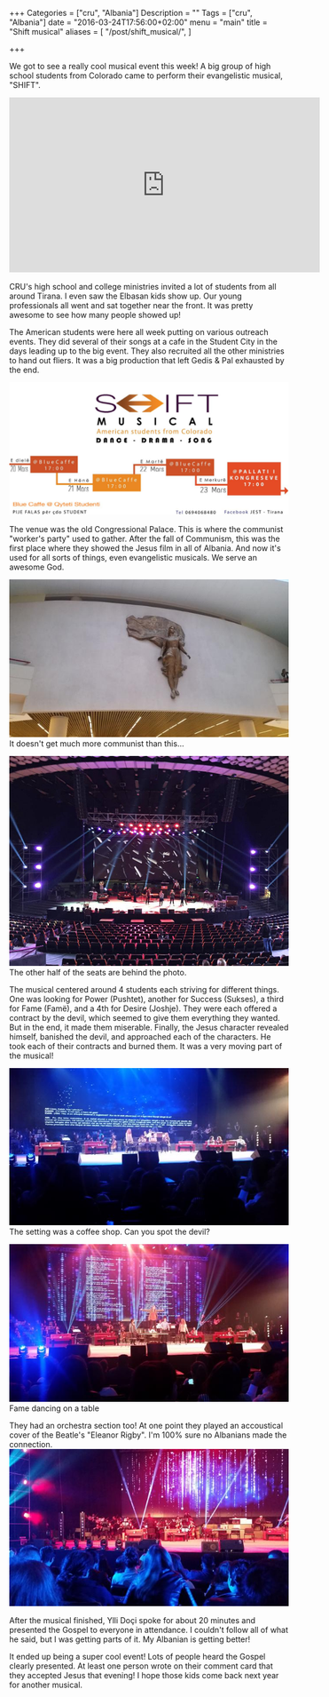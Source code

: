 +++
Categories = ["cru", "Albania"]
Description = ""
Tags = ["cru", "Albania"]
date = "2016-03-24T17:56:00+02:00"
menu = "main"
title = "Shift musical"
aliases = [
  "/post/shift_musical/",
]

+++

We got to see a really cool musical event this week!  A big group of high school students from Colorado came to perform their evangelistic musical, "SHIFT".

<iframe src="https://www.facebook.com/plugins/video.php?href=https%3A%2F%2Fwww.facebook.com%2Funebesoj.org%2Fvideos%2Fvb.521502178022308%2F542761429229716%2F%3Ftype%3D3&show_text=0&width=560" width="560" height="315" style="border:none;overflow:hidden" scrolling="no" frameborder="0" allowTransparency="true" allowFullScreen="true"></iframe>

CRU's high school and college ministries invited a lot of students from all around Tirana.  I even saw the Elbasan kids show up.  Our young professionals all went and sat together near the front.  It was pretty awesome to see how many people showed up!

The American students were here all week putting on various outreach events.  They did several of their songs at a cafe in the Student City in the days leading up to the big event.  They also recruited all the other ministries to hand out fliers.  It was a big production that left Gedis & Pal exhausted by the end.

![SHIFT Schedule](/images/2016/musical/schedule.jpg)

The venue was the old Congressional Palace.  This is where the communist "worker's party" used to gather.  After the fall of Communism, this was the first place where they showed the Jesus film in all of Albania.  And now it's used for all sorts of things, even evangelistic musicals.  We serve an awesome God.

![Communist symbol](/.640x/images/2016/musical/communist_symbol.jpg)
<span class="img-footer">It doesn't get much more communist than this...</span>

![The empty auditorium](/images/2016/musical/auditorium_empty.jpg)
<span class="img-footer">The other half of the seats are behind the photo.</span>

The musical centered around 4 students each striving for different things.  One was looking for Power (Pushtet), another for Success (Sukses), a third for Fame (Famë), and a 4th for Desire (Joshje).  They were each offered a contract by the devil, which seemed to give them everything they wanted.  But in the end, it made them miserable.  Finally, the Jesus character revealed himself, banished the devil, and approached each of the characters.  He took each of their contracts and burned them.  It was a very moving part of the musical!

![Setting: coffee shop](/.640x/images/2016/musical/coffee_shop.jpg)
<span class="img-footer">The setting was a coffee shop.  Can you spot the devil?</span>

![Fame dancing](/.640x/images/2016/musical/musical_fame.jpg)
<span class="img-footer">Fame dancing on a table</span>

They had an orchestra section too!  At one point they played an accoustical cover of the Beatle's "Eleanor Rigby".  I'm 100% sure no Albanians made the connection.
![Orchestra](/.640x/images/2016/musical/orchestra.jpg)

After the musical finished, Ylli Doçi spoke for about 20 minutes and presented the Gospel to everyone in attendance.  I couldn't follow all of what he said, but I was getting parts of it.  My Albanian is getting better!

It ended up being a super cool event!  Lots of people heard the Gospel clearly presented.  At least one person wrote on their comment card that they accepted Jesus that evening!  I hope those kids come back next year for another musical.